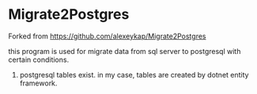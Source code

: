 # Migrate2Postgres
Forked from https://github.com/alexeykap/Migrate2Postgres

this program is used for migrate data from sql server to postgresql with certain conditions.

1. postgresql tables exist. in my case, tables are created by dotnet entity framework.

